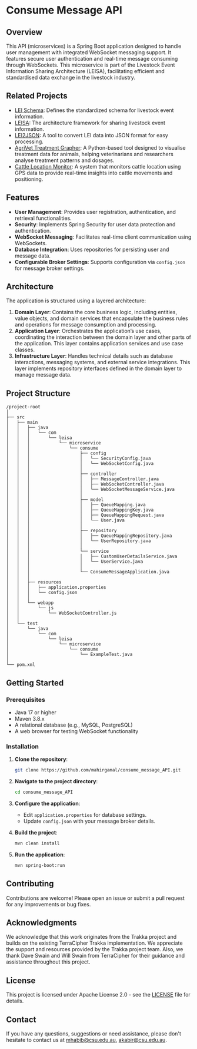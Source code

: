 
# Consume Message API

## Overview

This API (microservices) is a Spring Boot application designed to handle user management with integrated WebSocket messaging support. It features secure user authentication and real-time message consuming through WebSockets. This microservice is part of the Livestock Event Information Sharing Architecture (LEISA), facilitating efficient and standardised data exchange in the livestock industry.

## Related Projects

- [LEI Schema](https://github.com/mahirgamal/LEI-schema): Defines the standardized schema for livestock event information.
- [LEISA](https://github.com/mahirgamal/LEISA): The architecture framework for sharing livestock event information.
- [LEI2JSON](https://github.com/mahirgamal/LEI2JSON): A tool to convert LEI data into JSON format for easy processing.
- [AgriVet Treatment Grapher](https://github.com/mahirgamal/AgriVet-Treatment-Grapher): A Python-based tool designed to visualise treatment data for animals, helping veterinarians and researchers analyse treatment patterns and dosages.
- [Cattle Location Monitor](https://github.com/mahirgamal/Cattle-Location-Monitor): A system that monitors cattle location using GPS data to provide real-time insights into cattle movements and positioning.



## Features

- **User Management**: Provides user registration, authentication, and retrieval functionalities.
- **Security**: Implements Spring Security for user data protection and authentication.
- **WebSocket Messaging**: Facilitates real-time client communication using WebSockets.
- **Database Integration**: Uses repositories for persisting user and message data.
- **Configurable Broker Settings**: Supports configuration via `config.json` for message broker settings.

## Architecture

The application is structured using a layered architecture:

1. **Domain Layer**: Contains the core business logic, including entities, value objects, and domain services that encapsulate the business rules and operations for message consumption and processing.
2. **Application Layer**: Orchestrates the application’s use cases, coordinating the interaction between the domain layer and other parts of the application. This layer contains application services and use case classes.
3. **Infrastructure Layer**: Handles technical details such as database interactions, messaging systems, and external service integrations. This layer implements repository interfaces defined in the domain layer to manage message data.

## Project Structure

```
/project-root
│
├── src
│   ├── main
│   │   ├── java
│   │   │   └── com
│   │   │       └── leisa
│   │   │           └── microservice
│   │   │               └── consume
│   │   │                   ├── config
│   │   │                   │   └── SecurityConfig.java
│   │   │                   │   └── WebSocketConfig.java
│   │   │                   │
│   │   │                   ├── controller
│   │   │                   │   ├── MessageController.java
│   │   │                   │   ├── WebSocketController.java
│   │   │                   │   └── WebSocketMessageService.java
│   │   │                   │
│   │   │                   ├── model
│   │   │                   │   ├── QueueMapping.java
│   │   │                   │   ├── QueueMappingKey.java
│   │   │                   │   ├── QueueMappingRequest.java
│   │   │                   │   └── User.java
│   │   │                   │
│   │   │                   ├── repository
│   │   │                   │   ├── QueueMappingRepository.java
│   │   │                   │   └── UserRepository.java
│   │   │                   │
│   │   │                   └── service
│   │   │                   │   ├── CustomUserDetailsService.java
│   │   │                   │   └── UserService.java
│   │   │                   │
│   │   │                   └── ConsumeMessageApplication.java
│   │   │
│   │   ├── resources
│   │   │   ├── application.properties
│   │   │   └── config.json
│   │   │
│   │   └── webapp
│   │       └── js
│   │           └── WebSocketController.js
│   │
│   └── test
│       └── java
│           └── com
│               └── leisa
│                   └── microservice
│                       └── consume
│                           └── ExampleTest.java
│
└── pom.xml
```

## Getting Started

### Prerequisites

- Java 17 or higher
- Maven 3.8.x
- A relational database (e.g., MySQL, PostgreSQL)
- A web browser for testing WebSocket functionality

### Installation

1. **Clone the repository**:
    ```bash
    git clone https://github.com/mahirgamal/consume_message_API.git
    ```
2. **Navigate to the project directory**:
    ```bash
    cd consume_message_API
    ```
3. **Configure the application**:
   - Edit `application.properties` for database settings.
   - Update `config.json` with your message broker details.

4. **Build the project**:
    ```bash
    mvn clean install
    ```

5. **Run the application**:
    ```bash
    mvn spring-boot:run
    ```



## Contributing
Contributions are welcome! Please open an issue or submit a pull request for any improvements or bug fixes.

## Acknowledgments
We acknowledge that this work originates from the Trakka project and builds on the existing TerraCipher Trakka implementation. We appreciate the support and resources provided by the Trakka project team. Also, we thank Dave Swain and Will Swain from TerraCipher for their guidance and assistance throughout this project.


## License
This project is licensed under Apache License 2.0 - see the [LICENSE][lic] file for details.

## Contact
If you have any questions, suggestions or need assistance, please don't hesitate to contact us at mhabib@csu.edu.au, akabir@csu.edu.au.

[//]: #
  [lic]: <https://github.com/mahirgamal/consume_message_API/blob/main/LICENSE>



